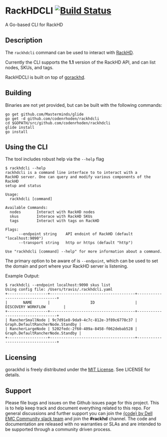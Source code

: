 # RackHDCLI [![Build Status](https://travis-ci.org/codenrhoden/rackhdcli.svg?branch=master)](https://travis-ci.org/codenrhoden/rackhdcli)
A Go-based CLI for RackHD

## Description
The `rackhdcli` command can be used to interact with [RackHD](https://github.com/RackHD/RackHD).

Currently the CLI supports the **1.1** version of the RackHD API, and can list nodes, SKUs, and tags.

RackHDCLI is built on top of [gorackhd](https://github.com/codedellemc/gorackhd).

## Building

Binaries are not yet provided, but can be built with the following commands:

```
go get github.com/Masterminds/glide
go get -d github.com/codenrhoden/rackhdcli
cd $GOPATH/src/github.com/codenrhoden/rackhdcli
glide install
go install
```

## Using the CLI

The tool includes robust help via the `--help` flag
```
$ rackhdcli --help
rackhdcli is a command line interface to to interact with a
RackHD server. One can query and modify various components of the RackHD
setup and status

Usage:
  rackhdcli [command]

Available Commands:
  nodes       Interact with RackHD nodes
  skus        Interace with RackHD SKUs
  tags        Interact with tags on RackHD

Flags:
      --endpoint string    API endoint of RackHD (default "localhost:9090")
      --transport string   http or https (default "http")

Use "rackhdcli [command] --help" for more information about a command.
```

The primary option to be aware of is `--endpoint`, which can be used to set the domain and port where your RackHD server is listening.

Example Output:
```
$ rackhdcli --endpoint localhost:9090 skus list
Using config file: /Users/travis/.rackhdcli.yaml
+------------------+--------------------------------------+----------------------------------+
|       NAME       |                  ID                  |        DISCOVERY WORKFLOW        |
+------------------+--------------------------------------+----------------------------------+
| RancherSmallNode | 9c7d91e8-9da9-4c7c-812e-3f89c6778c37 | Graph.DefaultRancherNode.Standby |
| RancherLargeNode | 5202fedc-2f60-409a-8458-f062debab528 | Graph.DefaultRancherNode.Standby |
+------------------+--------------------------------------+----------------------------------+
```

## Licensing
gorackhd is freely distributed under the [MIT License](http://codedellemc.github.io/sampledocs/LICENSE "LICENSE"). See LICENSE for details.

## Support
Please file bugs and issues on the Github issues page for this project. This is to help keep track and document everything related to this repo. For general discussions and further support you can join the [{code} by Dell EMC Community slack team](http://community.codedellemc.com/) and join the **#rackhd** channel. The code and documentation are released with no warranties or SLAs and are intended to be supported through a community driven process.
